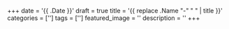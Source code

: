 +++
date = '{{ .Date }}'
draft = true
title = '{{ replace .Name "-" " " | title }}'
categories = ['']
tags = ['']
featured_image = ''
description = ''
+++
